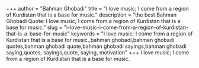 +++
author = "Bahman Ghobadi"
title = "I love music; I come from a region of Kurdistan that is a base for music."
description = "the best Bahman Ghobadi Quote: I love music; I come from a region of Kurdistan that is a base for music."
slug = "i-love-music-i-come-from-a-region-of-kurdistan-that-is-a-base-for-music"
keywords = "I love music; I come from a region of Kurdistan that is a base for music.,bahman ghobadi,bahman ghobadi quotes,bahman ghobadi quote,bahman ghobadi sayings,bahman ghobadi saying,quotes, sayings,quote, saying, motivation"
+++
I love music; I come from a region of Kurdistan that is a base for music.
